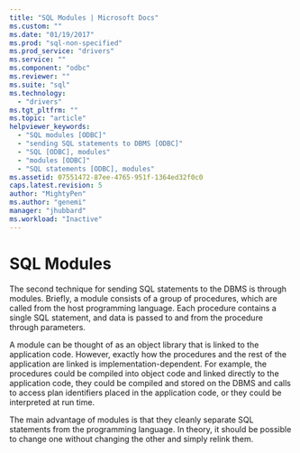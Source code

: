 ```yaml
---
title: "SQL Modules | Microsoft Docs"
ms.custom: ""
ms.date: "01/19/2017"
ms.prod: "sql-non-specified"
ms.prod_service: "drivers"
ms.service: ""
ms.component: "odbc"
ms.reviewer: ""
ms.suite: "sql"
ms.technology: 
  - "drivers"
ms.tgt_pltfrm: ""
ms.topic: "article"
helpviewer_keywords: 
  - "SQL modules [ODBC]"
  - "sending SQL statements to DBMS [ODBC]"
  - "SQL [ODBC], modules"
  - "modules [ODBC]"
  - "SQL statements [ODBC], modules"
ms.assetid: 07551472-87ee-4765-951f-1364ed32f0c0
caps.latest.revision: 5
author: "MightyPen"
ms.author: "genemi"
manager: "jhubbard"
ms.workload: "Inactive"
---
```

# SQL Modules
The second technique for sending SQL statements to the DBMS is through modules. Briefly, a module consists of a group of procedures, which are called from the host programming language. Each procedure contains a single SQL statement, and data is passed to and from the procedure through parameters.  
  
 A module can be thought of as an object library that is linked to the application code. However, exactly how the procedures and the rest of the application are linked is implementation-dependent. For example, the procedures could be compiled into object code and linked directly to the application code, they could be compiled and stored on the DBMS and calls to access plan identifiers placed in the application code, or they could be interpreted at run time.  
  
 The main advantage of modules is that they cleanly separate SQL statements from the programming language. In theory, it should be possible to change one without changing the other and simply relink them.
